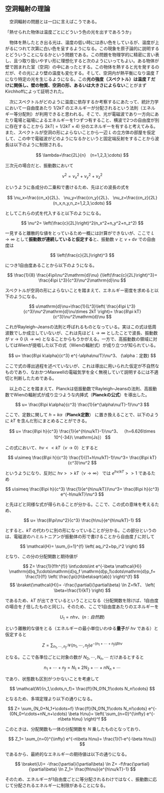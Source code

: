 
## 空洞輻射の理論

　空洞輻射の問題とは一口に言えばこうである。

「熱せられた物体は温度ごとにどういう色の光を出すであろうか」

　物体を熱したとき出る光は、温度の低い時には赤い色をしているが、温度が上がるにつれて次第に白い色を呈するようになる。この現象を原子論的に説明するとどういうことになるかという問題である。この問題を物理学的に精密に言い表し、且つ取り扱いやすい形に理想化すると次のようにいってもよい。ある物体が壁で囲まれた室（空洞）の中にあったとする。この物体を熱すると光を発するのだが、その光により壁の温度も変化する。そして、空洞内が熱平衡になり温度 $T$ になり特定の光を生じるようになる。この**光の強度（スペクトル）は温度 $T$ だけに関係し、壁の物質、空洞の形、あるいは大きさによらない**ことがまずKirchhoffによって証明された。

　次にスペクトルがどのように温度に依存するか考察するにあたって、統計力学において一自由度あたり $1/2kT$ のエネルギーが分配されるという法則（エネルギー等分配則）が利用できると思われる。そこで、光が電磁波であり一方向にあたり電場と磁場によるエネルギーを1つずつ有すること、横波で2つの自由度が別に存在することから $2kT(=1/2kT\times 4)$ 分のエネルギーを有すると考えてみる。また、スペクトルが空洞の形によらないことから一辺 $L$ の立方体の部屋を仮定して、この中で電磁波がどのようになるかというと固定端反射をすることから波長は以下のように制限される。

$$
    \lambda=\frac{2L}{n}　(n=1,2,3,\cdots)
$$

三次元の場合だと、振動数において

$$
    \nu^2=\nu_x^2+\nu_y^2+\nu_z^2
$$

というように各成分の二乗和で書けるため、先ほどの波長の式を

$$
    \nu_x=\frac{cn_x}{2L}、
    \nu_y=\frac{cn_y}{2L}、
    \nu_z=\frac{cn_z}{2L}　
    (n_x,n_y,n_z=1,2,3,\cdots)  
$$

としてこれらの式を代入すると以下のようになる。

$$
    \nu^2=
    \left(\frac{c}{2L}\right)^2(n_x^2+n_y^2+n_z^2)
$$

一見すると離散的な値をとっているため一概には計算ができないが、ここで $L\to\infty$ として**振動数が連続していると仮定する**と、振動数 $\nu$ と $\nu+\mathrm{d}\nu$ での自由度は

$$
    \left(\frac{c}{2L}\right)^3
$$

につき1自由度あることから以下のようになる。

$$
    \frac{1}{8}
    \frac{4\pi\nu^2\mathrm{d}\nu}
    {\left(\frac{c}{2L}\right)^3}=
    \frac{4\pi L^3}{c^3}\nu^2\mathrm{d}\nu
$$

スペクトルが空洞の形によらないことを踏まえて、エネルギー密度を求めると以下のようになる。

$$
    u\mathrm{d}\nu=\frac{1}{L^3}\left(
    \frac{4\pi L^3}{c^3}\nu^2\mathrm{d}\nu\times 2kT
    \right)=
    \frac{8\pi kT}{c^3}\nu^2\mathrm{d}\nu
$$

これがRayleigh–Jeansの法則と呼ばれるものとなっている。実はこの式は低周波数でしか成立していないが、これは先ほど $L\to\infty$ としたことで波長、振動数が $\nu\to 0\ (\lambda\to\infty)$ となることからもうかがえる。一方で、高振動数の領域に対してはWienが提唱した以下の式（Wienの輻射式）が成り立つが知られている。

$$
    u=
    \frac{8\pi k\alpha}{c^3}
    e^{-\alpha\nu/T}\nu^3、
    (\alpha：定数)
$$

ここで式の導出過程を述べていないが、これは導出に用いられた仮定が不自然なものであり、なおかつMaxwellの電磁気学を全く無視していて説明するには不適切と判断したためである。

　以上のことを踏まえて、Planckは低振動数でRayleigh–Jeansの法則、高振動数でWienの輻射式が成り立つような内挿式（**Planckの公式**）を導出した。

$$
    u=
    \frac{8\pi k\alpha}{c^3}
    \frac{1}{e^{\alpha\nu/T}-1}\nu^3
$$

ここで、定数に関して $h=k\alpha$（**Planck定数**） に置き換えることで、以下のように $kT$ を含んだ形にまとめることができる。

$$
    u=
    \frac{8\pi h}{c^3}
    \frac{1}{e^{h\nu/kT}-1}\nu^3、
    （h=6.626\times 10^{-34}\ \mathrm{Js}）
$$

この式において、$h\nu << kT（\nu\to 0）$とすると

$$
    u\simeq
    \frac{8\pi h}{c^3}
    \frac{1}{(1+h\nu/kT)-1}\nu^3=
    \frac{8\pi kT}{c^3}\nu^2
$$

というようになり、反対に $h\nu >> kT（\nu\to\infty）$ では $e^{h\nu/kT}>>1$ であるため

$$
    u\simeq
    \frac{8\pi h}{c^3}
    \frac{1}{e^{h\nu/kT}}\nu^3=
    \frac{8\pi h}{c^3}
    e^{-h\nu/kT}\nu^3
$$

と先ほどと同様な式が得られることが分かる。ここで、この式の意味を考えるため、

$$
    u=
    \frac{8\pi\nu^2}{c^3}
    \frac{h\nu}{e^{h\nu/kT}-1}
$$

とすると、$kT$ の代わりに別の形になっていることが分かる。この部分というのは、電磁波のハミルトニアンが振動体の形で書けることから自由度 $f$ に対して

$$
    \mathcal{H}=
    \sum_{i=1}^{f}
    \left(
        aq_i^2+bp_i^2
    \right)
$$

となり、この分の分配関数と期待値が

$$
    Z=
    \frac{1}{f!h^{f}}
    \int\cdots\int
    e^{-\beta \mathcal{H}}
    \mathrm{d}q_1\cdots\mathrm{d}q_f
    \mathrm{d}p_1\cdots\mathrm{d}p_f=
    \frac{1}{f!}
    \left(
        \frac{\pi}{h\beta\sqrt{ab}}
    \right)^{f}
$$
$$
    \braket{\mathcal{H}}=
    -\frac{\partial}{\partial\beta}
    \ln Z=fkT、
    \left(
        \beta=\frac{1}{kT}
    \right)
$$

であるため、$kT$ が出てきているということになる（分配関数を除けば、1自由度の場合を $f$ 倍したものと同じ）。そのため、ここで1自由度あたりのエネルギーを

$$
    U_1=nh\nu、(n:自然数)
$$

という離散的な値をとる（エネルギーの最小単位いわゆる**量子**が $h\nu$ である）と仮定すると

$$
    Z=
    \sum_{n_1,\cdots,n_f}
    \mathcal{W}(n_1,\cdots,n_f)
    e^{-(n_1+\cdots+n_f)\beta h\nu}
$$

となる。ここで各準位ごとに対象の数が $N_0,\cdots,N_n,\cdots$ だけあるとすると

$$
    n_1+\cdots+n_f=
    N_1+2N_2+\cdots+nN_n+\cdots
$$

であり、状態数も区別がつかないことを考慮して

$$
    \mathcal{W}(n_1,\cdots,n_f)=
    \frac{f!}{N_0!N_1!\cdots N_n!\cdots}
$$

となるため、多項定理より以下の通りになる。

$$
    Z=
    \sum_{N_0+N_1+\cdots=f}
    \frac{f!}{N_0!N_1!\cdots N_n!\cdots}
    e^{-(0N_0+\cdots+nN_n+\cdots)
    \beta h\nu}=
    \left(
        \sum_{n=0}^{\infty}
        e^{-n\beta h\nu}
    \right)^f
$$

このときは、分配関数も一体の分配関数を $N$ 乗したものとなっており、

$$
    Z_1=
    \sum_{n=0}^{\infty}
    e^{-n\beta h\nu}=
    \frac{1}{1-e^{-\beta h\nu}}
$$

であるから、最終的なエネルギーの期待値は以下の通りになる。

$$
    \braket{U}=
    -\frac{\partial}{\partial\beta}
    \ln Z=
    -f\frac{\partial}{\partial\beta}
    \ln Z_1=
    \frac{fh\nu}{e^{h\nu/kT}-1}
$$

そのため、エネルギーが1自由度ごとに等分配されるわけではなく、振動数に応じて分配されるエネルギーに制限があることになる。